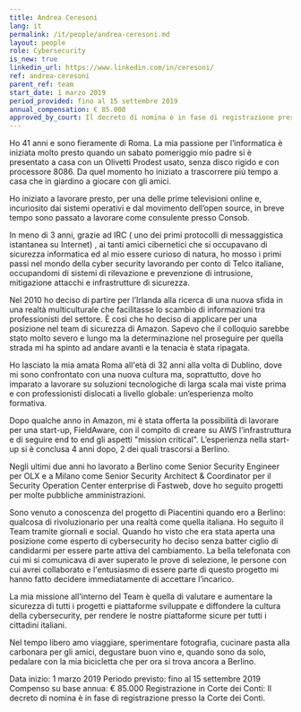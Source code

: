 ```yaml
---
title: Andrea Ceresoni
lang: it
permalink: /it/people/andrea-ceresoni.md
layout: people
role: Cybersecurity 
is_new: true
linkedin_url: https://www.linkedin.com/in/ceresoni/
ref: andrea-ceresoni
parent_ref: team
start_date: 1 marzo 2019
period_provided: fino al 15 settembre 2019
annual_compensation: € 85.000
approved_by_court: Il decreto di nomina è in fase di registrazione presso la Corte dei Conti.
---
```

Ho 41 anni e sono fieramente di Roma. La mia passione per l’informatica è iniziata molto presto quando un sabato pomeriggio mio padre si è presentato a casa con un Olivetti Prodest usato, senza disco rigido e con processore 8086. Da quel momento ho iniziato a trascorrere più tempo a casa che in giardino a giocare con gli amici.
        
Ho iniziato a lavorare presto, per una delle prime televisioni online e, incuriosito dai sistemi operativi e dal movimento dell’open source, in breve tempo sono passato a lavorare come consulente presso Consob.

In meno di 3 anni, grazie ad IRC ( uno dei primi  protocolli di messaggistica istantanea su Internet) , ai tanti amici cibernetici che si occupavano di sicurezza informatica ed al mio essere curioso di natura, ho mosso i primi passi nel mondo della cyber security lavorando per conto di Telco italiane, occupandomi di sistemi di rilevazione e prevenzione di intrusione, mitigazione attacchi e infrastrutture di sicurezza. 

Nel 2010 ho deciso di partire per l’Irlanda alla ricerca di una nuova sfida in una realtà multiculturale che facilitasse lo scambio di informazioni tra professionisti del settore. È così che ho deciso di applicare per una posizione nel team di sicurezza di Amazon. Sapevo che il colloquio sarebbe stato molto severo e lungo ma la determinazione nel proseguire per quella strada mi ha spinto ad andare avanti e la tenacia è stata ripagata.

Ho lasciato la mia amata Roma all'età di 32 anni alla volta di Dublino, dove mi sono confrontato con una nuova cultura ma, soprattutto, dove ho imparato a lavorare su soluzioni tecnologiche di larga scala mai viste prima e con professionisti dislocati a livello globale: un’esperienza molto formativa.

Dopo qualche anno in Amazon, mi è stata offerta la possibilità di lavorare per una start-up, FieldAware, con il compito di creare su AWS l’infrastruttura e di seguire end to end gli aspetti "mission critical". L’esperienza nella start-up si è conclusa 4 anni dopo, 2 dei quali trascorsi a Berlino. 

Negli ultimi due anni ho lavorato a Berlino come Senior Security Engineer per OLX e a Milano come Senior Security Architect & Coordinator per il Security Operation Center enterprise di Fastweb, dove ho seguito progetti per molte pubbliche amministrazioni.  

Sono venuto a conoscenza del progetto di Piacentini quando ero a Berlino: qualcosa di rivoluzionario per una realtà come quella italiana. Ho seguito il Team tramite giornali e social.
Quando ho visto che era stata aperta una posizione come esperto di cybersecurity ho deciso senza batter ciglio di candidarmi per essere parte attiva del cambiamento. La bella telefonata con cui mi si comunicava di aver superato le prove di selezione, le persone con cui avrei collaborato e l'entusiasmo di essere parte di questo progetto mi hanno fatto decidere immediatamente di accettare l’incarico. 

La mia missione all'interno del Team è quella di valutare e aumentare la sicurezza di tutti i progetti e piattaforme sviluppate e diffondere la cultura della cybersecurity, per rendere le nostre piattaforme sicure per tutti i cittadini italiani. 

Nel tempo libero amo viaggiare, sperimentare fotografia, cucinare pasta alla carbonara per gli amici, degustare buon vino e, quando sono da solo, pedalare con la mia bicicletta che per ora si trova ancora a Berlino.

Data inizio: 1 marzo 2019
Periodo previsto: fino al 15 settembre 2019
Compenso su base annua: € 85.000
Registrazione in Corte dei Conti: Il decreto di nomina è in fase di registrazione presso la Corte dei Conti.
